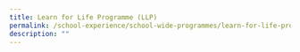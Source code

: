 ```yaml
---
title: Learn for Life Programme (LLP)
permalink: /school-experience/school-wide-programmes/learn-for-life-programme-llp
description: ""
---
```

